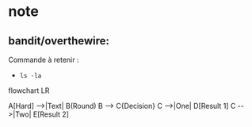 # note
## bandit/overthewire: 
Commande à retenir :
* `ls -la`

flowchart LR

A[Hard] -->|Text| B(Round)
B --> C{Decision}
C -->|One| D[Result 1]
C -->|Two| E[Result 2]
